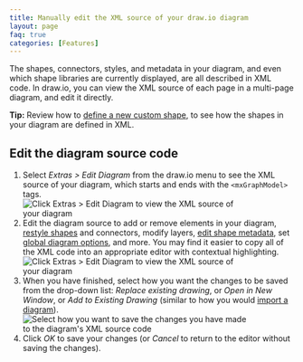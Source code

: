 ```yaml
---
title: Manually edit the XML source of your draw.io diagram
layout: page
faq: true
categories: [Features]
---
```


The shapes, connectors, styles, and metadata in your diagram, and even which shape libraries are currently displayed, are all described in XML code. In draw.io, you can view the XML source of each page in a multi-page diagram, and edit it directly. 

**Tip:** Review how to [define a new custom shape](/doc/faq/shape-complex-create-edit), to see how the shapes in your diagram are defined in XML.

## Edit the diagram source code

1. Select _Extras > Edit Diagram_ from the draw.io menu to see the XML source of your diagram, which starts and ends with the ``<mxGraphModel>`` tags.
<br /><img src="/assets/img/blog/extras-edit-diagram.png" style="width=100%;max-width:400px;height:auto;" alt="Click Extras > Edit Diagram to view the XML source of your diagram">
2. Edit the diagram source to add or remove elements in your diagram, [restyle shapes](/doc/faq/shape-styles.html) and connectors, modify layers, [edit shape metadata](/doc/faq/shape-metadata.html), set [global diagram options](/doc/faq/diagram-options.html), and more. You may find it easier to copy all of the XML code into an appropriate editor with contextual highlighting.
<br /><img src="/assets/img/blog/diagram-source-edit.png" style="width=100%;max-width:400px;height:auto;" alt="Click Extras > Edit Diagram to view the XML source of your diagram">
3. When you have finished, select how you want the changes to be saved from the drop-down list: _Replace existing drawing_, or _Open in New Window_, or _Add to Existing Drawing_ (similar to how you would [import a diagram](/doc/faq/import-diagram.html)).
<br /><img src="/assets/img/blog/diagram-source-edit-options.png" style="width=100%;max-width:400px;height:auto;" alt="Select how you want to save the changes you have made to the diagram's XML source code">
4. Click _OK_ to save your changes (or _Cancel_ to return to the editor without saving the changes).

